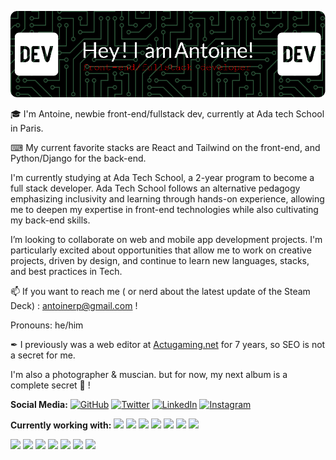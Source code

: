 ![Header](./github-header-antoinerp.png)




🎓 I'm  Antoine, newbie front-end/fullstack dev, currently at Ada tech School in Paris. 

⌨ My current favorite stacks are React and Tailwind on the front-end, and Python/Django for the back-end.

I'm currently studying at Ada Tech School, a 2-year program to become a full stack developer. Ada Tech School follows an alternative pedagogy emphasizing inclusivity and learning through hands-on experience, allowing me to deepen my expertise in front-end technologies while also cultivating my back-end skills.

I’m looking to collaborate on web and mobile app development projects. I'm particularly excited about opportunities that allow me to work on creative projects, driven by design, and continue to learn new languages, stacks, and best practices in Tech.

📫 If you want to reach me ( or nerd about the latest update of the Steam Deck) : antoinerp@gmail.com !

Pronouns: he/him

✒ I previously was a web editor at [Actugaming.net](http://actugaming.net/author/antoinerp "Actugaming.net") for 7 years, so SEO is not a secret for me.

I'm also a photographer & muscian. but for now, my next album is a complete secret 🤫 ! 

**Social Media:**
[![GitHub](https://img.shields.io/badge/git-282C34?logo=git&logoColor=F05032)](https://github.com/AramirRp)
[![Twitter](https://img.shields.io/badge/twitter-F05032?logo=twitter&logoColor=282C34)](https://twitter.com/antoinerp)
[![LinkedIn](https://img.shields.io/badge/LinkedIn-282C34?logo=linkedin&logoColor=0077B5)](https://www.linkedin.com/in/antoinerp/)
[![Instagram](icons/instagram.png)](https://www.instagram.com/antoinerp/)

**Currently working with:**
<a href="https://react.dev" title="React"><img src="https://img.shields.io/badge/React-282C34?logo=react&logoColor=F7DF1E" /></a>
<a href="https://en.wikipedia.org/wiki/JavaScript" title="JavaScript"><img src="https://img.shields.io/badge/JavaScript-282C34?logo=javascript&logoColor=F7DF1E" /></a>
<a href="https://tailwindcss.com" title="Tailwind CSS"><img src="https://img.shields.io/badge/Tailwind%20CSS-282C34?logo=tailwind-css&logoColor=38B2AC" /></a>
<a href="https://github.com/" title="GitHub"><img src="icons/github.png" /></a>
<a href="https://developer.mozilla.org/fr/docs/Web/HTML" title="HTML"><img src="https://img.shields.io/badge/HTML5-282C34?logo=html5&logoColor=E34F26" /></a>
<a href="https://en.wikipedia.org/wiki/CSS" title="CSS"><img src="icons/css.png" /></a>
<a href="" title="CSS"><img src="https://img.shields.io/badge/CSS3-282C34?logo=css3&logoColor=1572B6" /></a>


<a href="https://www.typescriptlang.org/" title="TypeScript"><img src="icons/typescript.png" /></a>
<a href="https://www.php.net/" title="PHP"><img src="icons/php.png" /></a>
<a href="https://www.python.org/" title="Python"><img src="icons/python.png" /></a>
<a href="https://www.docker.com/" title="Docker"><img src="icons/docker.png" /></a>
<a href="https://www.terraform.io/" title="Terraform"><img src="icons/terraform.png" /></a>
<a href="https://www.mysql.com/" title="MySQL"><img src="icons/mysql.png" /></a>
<a href="https://code.visualstudio.com/" title="Visual Studio Code"><img src="https://img.shields.io/badge/VS%20Code-282C34?logo=visual-studio-code&logoColor=007ACC" /></a>
